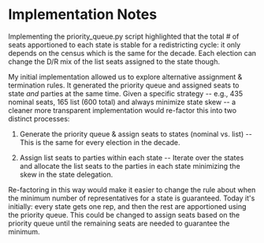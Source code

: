# Implementation Notes

Implementing the priority_queue.py script highlighted that the total # of seats apportioned 
to each state is stable for a redistricting cycle: it only depends on the census which is
the same for the decade. Each election can change the D/R mix of the list seats assigned to
the state though.

My initial implementation allowed us to explore alternative assignment & termination rules.
It generated the priority queue and assigned seats to state _and_ parties at the same time.
Given a specific strategy -- e.g., 435 nominal seats, 165 list (600 total) and always minimize
state skew -- a cleaner more transparent implementation would re-factor this into two distinct
processes:

1. Generate the priority queue & assign seats to states (nominal vs. list) -- This is the same
  for every election in the decade.

2. Assign list seats to parties within each state -- Iterate over the states and allocate the
  list seats to the parties in each state minimizing the skew in the state delegation.

Re-factoring in this way would make it easier to change the rule about when the minimum number
of representatives for a state is guaranteed. Today it's initially: every state gets one rep,
and then the rest are apportioned using the priority queue. This could be changed to assign
seats based on the priority queue until the remaining seats are needed to guarantee the minimum.